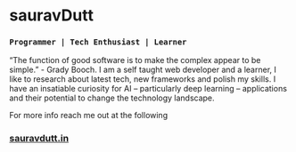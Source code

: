 # sauravDutt 


### `Programmer | Tech Enthusiast | Learner`


“The function of good software is to make the complex appear to be simple.” - Grady Booch. I am a self taught web developer and a learner, I like to research about latest tech, new frameworks and polish my skills. I have an insatiable curiosity for AI – particularly deep learning – applications and their potential to change the technology landscape.

For more info reach me out at the following 

### [sauravdutt.in](https://sauravdutt.in/)

